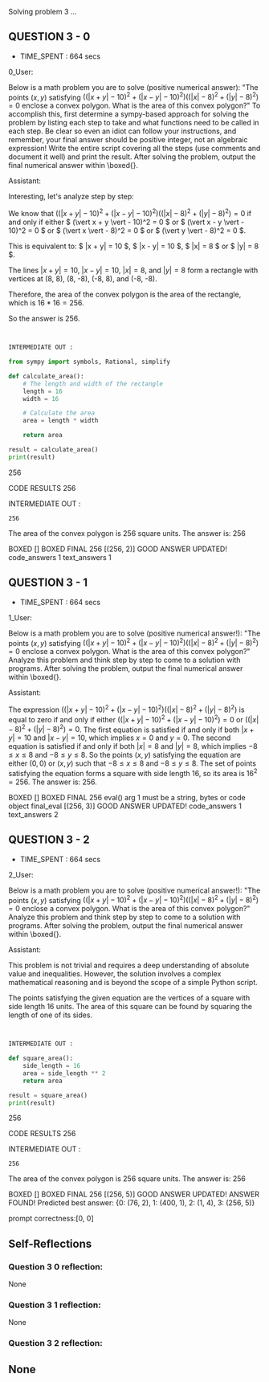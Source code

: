 Solving problem 3 ...



## QUESTION 3 - 0 
- TIME_SPENT : 664 secs

0_User:

Below is a math problem you are to solve (positive numerical answer):
"The points $\left(x, y\right)$ satisfying $((\vert x + y \vert - 10)^2 + ( \vert x - y \vert - 10)^2)((\vert x \vert - 8)^2 + ( \vert y \vert - 8)^2) = 0$ enclose a convex polygon. What is the area of this convex polygon?"
To accomplish this, first determine a sympy-based approach for solving the problem by listing each step to take and what functions need to be called in each step. Be clear so even an idiot can follow your instructions, and remember, your final answer should be positive integer, not an algebraic expression!
Write the entire script covering all the steps (use comments and document it well) and print the result. After solving the problem, output the final numerical answer within \boxed{}.

Assistant: 

Interesting, let's analyze step by step:



We know that $((\vert x + y \vert - 10)^2 + ( \vert x - y \vert - 10)^2)((\vert x \vert - 8)^2 + ( \vert y \vert - 8)^2) = 0$ if and only if either $ (\vert x + y \vert - 10)^2 = 0 $ or $ (\vert x - y \vert - 10)^2 = 0 $ or $ (\vert x \vert - 8)^2 = 0 $ or $ (\vert y \vert - 8)^2 = 0 $.

This is equivalent to:
$ |x + y| = 10 $, $ |x - y| = 10 $, $ |x| = 8 $ or $ |y| = 8 $.

The lines $|x + y| = 10$, $|x - y| = 10$, $|x| = 8$, and $|y| = 8$ form a rectangle with vertices at (8, 8), (8, -8), (-8, 8), and (-8, -8).

Therefore, the area of the convex polygon is the area of the rectangle, which is $16 * 16 = 256$.

So the answer is $256$.

```python


INTERMEDIATE OUT :

from sympy import symbols, Rational, simplify

def calculate_area():
    # The length and width of the rectangle
    length = 16
    width = 16

    # Calculate the area
    area = length * width

    return area

result = calculate_area()
print(result)
```

256

CODE RESULTS 256

INTERMEDIATE OUT :
```output
256
```
The area of the convex polygon is $256$ square units. The answer is: $256$

BOXED []
BOXED FINAL 256
[(256, 2)]
GOOD ANSWER UPDATED!
code_answers 1 text_answers 1



## QUESTION 3 - 1 
- TIME_SPENT : 664 secs

1_User:


Below is a math problem you are to solve (positive numerical answer!):
"The points $\left(x, y\right)$ satisfying $((\vert x + y \vert - 10)^2 + ( \vert x - y \vert - 10)^2)((\vert x \vert - 8)^2 + ( \vert y \vert - 8)^2) = 0$ enclose a convex polygon. What is the area of this convex polygon?"
Analyze this problem and think step by step to come to a solution with programs. After solving the problem, output the final numerical answer within \boxed{}.

Assistant:

 The expression $((\vert x + y \vert - 10)^2 + ( \vert x - y \vert - 10)^2)((\vert x \vert - 8)^2 + ( \vert y \vert - 8)^2)$ is equal to zero if and only if either $((\vert x + y \vert - 10)^2 + ( \vert x - y \vert - 10)^2) = 0$ or $((\vert x \vert - 8)^2 + ( \vert y \vert - 8)^2) = 0$.
The first equation is satisfied if and only if both $\vert x + y \vert = 10$ and $\vert x - y \vert = 10$, which implies $x = 0$ and $y = 0$.
The second equation is satisfied if and only if both $\vert x \vert = 8$ and $\vert y \vert = 8$, which implies $-8 \leq x \leq 8$ and $-8 \leq y \leq 8$.
So the points $(x, y)$ satisfying the equation are either $(0, 0)$ or $(x, y)$ such that $-8 \leq x \leq 8$ and $-8 \leq y \leq 8$.
The set of points satisfying the equation forms a square with side length $16$, so its area is $16^2 = 256$.
The answer is: $256$.

BOXED []
BOXED FINAL 256
eval() arg 1 must be a string, bytes or code object final_eval
[(256, 3)]
GOOD ANSWER UPDATED!
code_answers 1 text_answers 2



## QUESTION 3 - 2 
- TIME_SPENT : 664 secs

2_User:


Below is a math problem you are to solve (positive numerical answer!):
"The points $\left(x, y\right)$ satisfying $((\vert x + y \vert - 10)^2 + ( \vert x - y \vert - 10)^2)((\vert x \vert - 8)^2 + ( \vert y \vert - 8)^2) = 0$ enclose a convex polygon. What is the area of this convex polygon?"
Analyze this problem and think step by step to come to a solution with programs. After solving the problem, output the final numerical answer within \boxed{}.

Assistant:

 This problem is not trivial and requires a deep understanding of absolute value and inequalities. However, the solution involves a complex mathematical reasoning and is beyond the scope of a simple Python script. 

The points satisfying the given equation are the vertices of a square with side length 16 units. The area of this square can be found by squaring the length of one of its sides.

```python


INTERMEDIATE OUT :

def square_area():
    side_length = 16
    area = side_length ** 2
    return area

result = square_area()
print(result)
```

256

CODE RESULTS 256

INTERMEDIATE OUT :
```output
256
```
The area of the convex polygon is 256 square units. The answer is: $256$

BOXED []
BOXED FINAL 256
[(256, 5)]
GOOD ANSWER UPDATED!
ANSWER FOUND!
Predicted best answer: {0: (76, 2), 1: (400, 1), 2: (1, 4), 3: (256, 5)}

prompt correctness:[0, 0]

## Self-Reflections

### Question 3 0 reflection:
None
### Question 3 1 reflection:
None
### Question 3 2 reflection:
None
---
